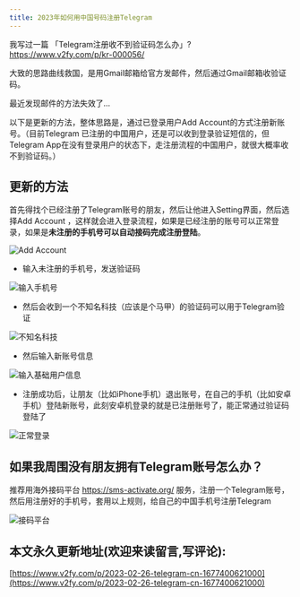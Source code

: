 ```yaml
---
title: 2023年如何用中国号码注册Telegram
---
```




我写过一篇  「Telegram注册收不到验证码怎么办」?  https://www.v2fy.com/p/kr-000056/



大致的思路曲线救国，是用Gmail邮箱给官方发邮件，然后通过Gmail邮箱收验证码。

最近发现邮件的方法失效了...



以下是更新的方法，整体思路是，通过已登录用户Add Account的方式注册新账号。（目前Telegram 已注册的中国用户，还是可以收到登录验证短信的，但Telegram App在没有登录用户的状态下，走注册流程的中国用户，就很大概率收不到验证码。）



## 更新的方法



首先得找个已经注册了Telegram账号的朋友，然后让他进入Setting界面，然后选择Add Account ，这样就会进入登录流程，如果是已经注册的账号可以正常登录，如果是**未注册的手机号可以自动接码完成注册登陆**。

![Add Account](https://cdn.fangyuanxiaozhan.com/assets/16774010769487464NXFx.png)

- 输入未注册的手机号，发送验证码

![输入手机号](https://cdn.fangyuanxiaozhan.com/assets/1677401420684MnsdEPNh.png)



- 然后会收到一个不知名科技（应该是个马甲）的验证码可以用于Telegram验证

![不知名科技](https://cdn.fangyuanxiaozhan.com/assets/1677401624067Q3pDDrME.png)



- 然后输入新账号信息

![输入基础用户信息](https://cdn.fangyuanxiaozhan.com/assets/1677401725228BwaE2iMr.png)



- 注册成功后，让朋友（比如iPhone手机）退出账号，在自己的手机（比如安卓手机）登陆新账号，此刻安卓机登录的就是已注册账号了，能正常通过验证码登陆了

![正常登录](https://cdn.fangyuanxiaozhan.com/assets/1677401870138dEXYts66.png)





## 如果我周围没有朋友拥有Telegram账号怎么办？



推荐用海外接码平台 https://sms-activate.org/ 服务，注册一个Telegram账号，然后用注册好的手机号，套用以上规则，给自己的中国手机号注册Telegram



![接码平台](https://cdn.fangyuanxiaozhan.com/assets/1677401978496pWtQJXk3.png)









## 本文永久更新地址(欢迎来读留言,写评论):

[https://www.v2fy.com/p/2023-02-26-telegram-cn-1677400621000](https://www.v2fy.com/p/2023-02-26-telegram-cn-1677400621000)
